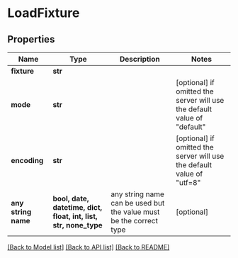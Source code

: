 # LoadFixture


## Properties
Name | Type | Description | Notes
------------ | ------------- | ------------- | -------------
**fixture** | **str** |  | 
**mode** | **str** |  | [optional]  if omitted the server will use the default value of "default"
**encoding** | **str** |  | [optional]  if omitted the server will use the default value of "utf=8"
**any string name** | **bool, date, datetime, dict, float, int, list, str, none_type** | any string name can be used but the value must be the correct type | [optional]

[[Back to Model list]](../README.md#documentation-for-models) [[Back to API list]](../README.md#documentation-for-api-endpoints) [[Back to README]](../README.md)


